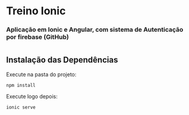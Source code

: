 # Treino Ionic
### Aplicação em Ionic e Angular, com sistema de Autenticação por firebase (GitHub)

#
## Instalação das Dependências
Execute na pasta do projeto:
~~~
npm install
~~~ 
Execute logo depois:
~~~
ionic serve
~~~ 

